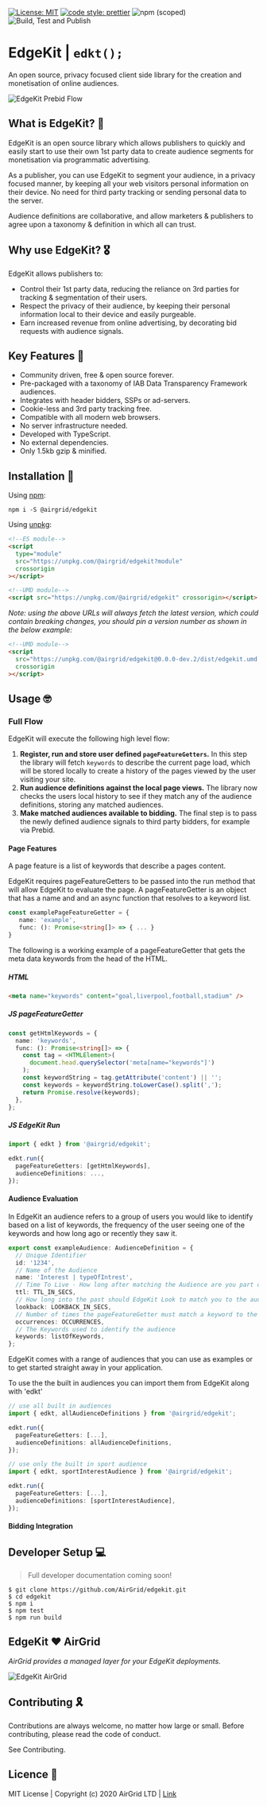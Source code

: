 [![License: MIT](https://img.shields.io/badge/License-MIT-yellow.svg?style=flat-square)](https://opensource.org/licenses/MIT)
[![code style: prettier](https://img.shields.io/badge/code_style-prettier-ff69b4.svg?style=flat-square)](https://github.com/prettier/prettier)
![npm (scoped)](https://img.shields.io/npm/v/@airgrid/edgekit?style=flat-square)
![Build, Test and Publish](https://github.com/AirGrid/edgekit/workflows/Build,%20Test%20and%20maybe%20Publish/badge.svg?style=flat-square)

# EdgeKit | `edkt();`

An open source, privacy focused client side library for the creation and monetisation of online audiences.

![EdgeKit Prebid Flow](./docs/images/edgekit-prebid-flow.svg?raw=true)

## What is EdgeKit? 🤔

EdgeKit is an open source library which allows publishers to quickly and easily start to use their own 1st party data to create audience segments for monetisation via programmatic advertising.

As a publisher, you can use EdgeKit to segment your audience, in a privacy focused manner, by keeping all your web visitors personal information on their device. No need for third party tracking or sending personal data to the server.

Audience definitions are collaborative, and allow marketers & publishers to agree upon a taxonomy & definition in which all can trust.

## Why use EdgeKit? 🎖️

EdgeKit allows publishers to:

- Control their 1st party data, reducing the reliance on 3rd parties for tracking & segmentation of their users.
- Respect the privacy of their audience, by keeping their personal information local to their device and easily purgeable.
- Earn increased revenue from online advertising, by decorating bid requests with audience signals.

## Key Features 🔑

- Community driven, free & open source forever.
- Pre-packaged with a taxonomy of IAB Data Transparency Framework audiences.
- Integrates with header bidders, SSPs or ad-servers.
- Cookie-less and 3rd party tracking free.
- Compatible with all modern web browsers.
- No server infrastructure needed.
- Developed with TypeScript.
- No external dependencies.
- Only 1.5kb gzip & minified.

## Installation 🚪

Using [npm](https://www.npmjs.com/):

```shell
npm i -S @airgrid/edgekit
```

Using [unpkg](https://unpkg.com/):

```html
<!--ES module-->
<script
  type="module"
  src="https://unpkg.com/@airgrid/edgekit?module"
  crossorigin
></script>

<!--UMD module-->
<script src="https://unpkg.com/@airgrid/edgekit" crossorigin></script>
```

_Note: using the above URLs will always fetch the latest version, which could contain breaking changes, you should pin a version number as shown in the below example:_

```html
<!--UMD module-->
<script
  src="https://unpkg.com/@airgrid/edgekit@0.0.0-dev.2/dist/edgekit.umd.js"
  crossorigin
></script>
```

## Usage 🤓

### Full Flow

EdgeKit will execute the following high level flow:

1. **Register, run and store user defined `pageFeatureGetters`.**
   In this step the library will fetch `keywords` to describe the current page load, which will be stored locally to create a history of the pages viewed by the user visiting your site.
2. **Run audience definitions against the local page views.**
   The library now checks the users local history to see if they match any of the audience definitions, storing any matched audiences.
3. **Make matched audiences available to bidding.**
   The final step is to pass the newly defined audience signals to third party bidders, for example via Prebid.

#### Page Features

A page feature is a list of keywords that describe a pages content.

EdgeKit requires pageFeatureGetters to be passed into the run method that will allow EdgeKit to evaluate the page. A pageFeatureGetter is an object that has a name and and an async function that resolves to a keyword list.

```typescript
const examplePageFeatureGetter = {
   name: 'example',
   func: (): Promise<string[]> => { ... }
}
```

The following is a working example of a pageFeatureGetter that gets the meta data keywords from the head of the HTML.

##### HTML

```html
<meta name="keywords" content="goal,liverpool,football,stadium" />
```

##### JS pageFeatureGetter

```typescript
const getHtmlKeywords = {
  name: 'keywords',
  func: (): Promise<string[]> => {
    const tag = <HTMLElement>(
      document.head.querySelector('meta[name="keywords"]')
    );
    const keywordString = tag.getAttribute('content') || '';
    const keywords = keywordString.toLowerCase().split(',');
    return Promise.resolve(keywords);
  },
};
```

##### JS EdgeKit Run

```typescript
import { edkt } from '@airgrid/edgekit';

edkt.run({
  pageFeatureGetters: [getHtmlKeywords],
  audienceDefinitions: ...,
});
```

#### Audience Evaluation

In EdgeKit an audience refers to a group of users you would like to identify based on a list of keywords, the frequency of the user seeing one of the keywords and how long ago or recently they saw it.

```typescript
export const exampleAudience: AudienceDefinition = {
  // Unique Identifier
  id: '1234',
  // Name of the Audience
  name: 'Interest | typeOfIntrest',
  // Time To Live - How long after matching the Audience are you part of it
  ttl: TTL_IN_SECS,
  // How long into the past should EdgeKit Look to match you to the audience
  lookback: LOOKBACK_IN_SECS,
  // Number of times the pageFeatureGetter must match a keyword to the keywords listed below
  occurrences: OCCURRENCES,
  // The Keywords used to identify the audience
  keywords: listOfKeywords,
};
```

EdgeKit comes with a range of audiences that you can use as examples or to get started straight away in your application.

To use the the built in audiences you can import them from EdgeKit along with 'edkt'

```typescript
// use all built in audiences
import { edkt, allAudienceDefinitions } from '@airgrid/edgekit';

edkt.run({
  pageFeatureGetters: [...],
  audienceDefinitions: allAudienceDefinitions,
});

// use only the built in sport audience
import { edkt, sportInterestAudience } from '@airgrid/edgekit';

edkt.run({
  pageFeatureGetters: [...],
  audienceDefinitions: [sportInterestAudience],
});

```

#### Bidding Integration

## Developer Setup 💻

> Full developer documentation coming soon!

```
$ git clone https://github.com/AirGrid/edgekit.git
$ cd edgekit
$ npm i
$ npm test
$ npm run build
```

## EdgeKit ❤️ AirGrid

_AirGrid provides a managed layer for your EdgeKit deployments._

![EdgeKit AirGrid](./docs/images/edgekit-airgrid.svg?raw=true)

## Contributing 🎗️

Contributions are always welcome, no matter how large or small. Before contributing, please read the code of conduct.

See Contributing.

## Licence 💮

MIT License | Copyright (c) 2020 AirGrid LTD | [Link](./LICENSE)
